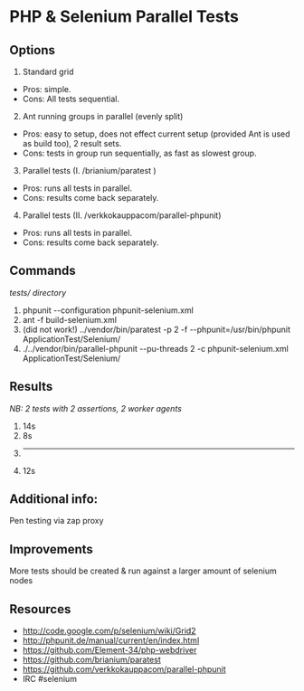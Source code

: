 PHP & Selenium Parallel Tests
=============================

Options
-------
1. Standard grid
  - Pros: simple.
  - Cons: All tests sequential.
2. Ant running groups in parallel (evenly split)
  - Pros: easy to setup, does not effect current setup (provided Ant is used as build too), 2 result sets.
  - Cons: tests in group run sequentially, as fast as slowest group.
3. Parallel tests (I. /brianium/paratest )
  - Pros: runs all tests in parallel.
  - Cons: results come back separately.
4. Parallel tests (II. /verkkokauppacom/parallel-phpunit)
  - Pros: runs all tests in parallel.
  - Cons: results come back separately.

Commands
--------
*tests/ directory*

1. phpunit --configuration phpunit-selenium.xml
2. ant -f build-selenium.xml
3. (did not work!) ../vendor/bin/paratest -p 2 -f --phpunit=/usr/bin/phpunit ApplicationTest/Selenium/
4. ./../vendor/bin/parallel-phpunit --pu-threads 2 -c phpunit-selenium.xml ApplicationTest/Selenium/

Results
-------
*NB: 2 tests with 2 assertions, 2 worker agents*

1. 14s 
2. 8s 
3. ---
4. 12s 

Additional info:
---------------- 
Pen testing via zap proxy

Improvements
------------
More tests should be created & run against a larger amount of selenium nodes

Resources
---------

* http://code.google.com/p/selenium/wiki/Grid2
* http://phpunit.de/manual/current/en/index.html
* https://github.com/Element-34/php-webdriver
* https://github.com/brianium/paratest
* https://github.com/verkkokauppacom/parallel-phpunit
* IRC #selenium


